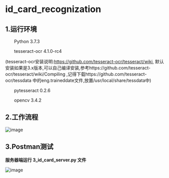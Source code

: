 # id_card_recognization
## 1.运行环境
&emsp;&emsp;Python 3.7.3

&emsp;&emsp;tesseract-ocr 4.1.0-rc4 

(tesseract-ocr安装说明:https://github.com/tesseract-ocr/tesseract/wiki, 默认安装如果是3.x版本,可以自己编译安装,参考https://github.com/tesseract-ocr/tesseract/wiki/Compiling ,记得下载https://github.com/tesseract-ocr/tessdata 中的eng.traineddate文件,放置/usr/local/share/tessdata中)

&emsp;&emsp;pytesseract 0.2.6

&emsp;&emsp;opencv 3.4.2

## 2.工作流程

![image](https://github.com/jh0905/id_card_recognization/blob/master/work_flow.png)

## 3.Postman测试

**服务器端运行 3_id_card_server.py 文件**

![image](https://github.com/jh0905/id_card_recognization/blob/master/postman.png)

